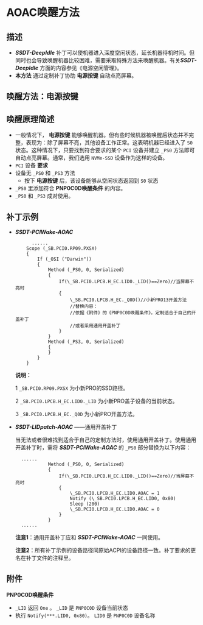 # AOAC唤醒方法

## 描述

- ***SSDT-DeepIdle*** 补丁可以使机器进入深度空闲状态，延长机器待机时间。但同时也会导致唤醒机器比较困难，需要采取特殊方法来唤醒机器。有关***SSDT-DeepIdle*** 方面的内容参见《电源空闲管理》。
- **本方法** 通过定制补丁协助 **电源按键** 自动点亮屏幕。

## 唤醒方法：电源按键

## 唤醒原理简述

- 一般情况下， **电源按键** 能够唤醒机器。但有些时候机器被唤醒后状态并不完整，表现为：除了屏幕不亮，其他设备工作正常。这表明机器已经进入了 `S0` 状态。这种情况下，只要找到符合要求的某个 `PCI` 设备并建立 `_PS0` 方法即可自动点亮屏幕。通常，我们选用 `NVMe-SSD` 设备作为这样的设备。
-  `PCI` 设备 **要求** 
- 设备无 `_PS0` 和 `_PS3` 方法
  - 按下 **电源按键** 后，该设备能够从空闲状态返回到 `S0` 状态
-  `_PS0` 里添加符合 **PNP0C0D唤醒条件** 的内容。
-  `_PS0` 和 `_PS3` 成对使用。

## 补丁示例

- ***SSDT-PCIWake-AOAC*** 

  ```
  		......
      Scope (_SB.PCI0.RP09.PXSX)
      {
          If (_OSI ("Darwin"))
          {
              Method (_PS0, 0, Serialized)
              {
                  If(\_SB.PCI0.LPCB.H_EC.LID0._LID()==Zero)//当屏幕不亮时
                  {
                      \_SB.PCI0.LPCB.H_EC._Q0D()//小新PRO13开盖方法
                      //替换内容：
                      //依据《附件》的《PNP0C0D唤醒条件》，定制适合于自己的开盖补丁
                      //或者采用通用开盖补丁
                  }
              }
              Method (_PS3, 0, Serialized)
              {
              }
          }
      }
  ```

  **说明：**

  1 `_SB.PCI0.RP09.PXSX` 为小新PRO的SSD路径。

  2 `_SB.PCI0.LPCB.H_EC.LID0._LID` 为小新PRO盖子设备的当前状态。

  3  `_SB.PCI0.LPCB.H_EC._Q0D` 为小新PRO开盖方法。

  

- ***SSDT-LIDpatch-AOAC*** ——通用开盖补丁

  当无法或者很难找到适合于自己的定制方法时，使用通用开盖补丁。使用通用开盖补丁时，需将 ***SSDT-PCIWake-AOAC*** 的 `_PS0` 部分替换为以下内容：
  
  ```
  	......
              Method (_PS0, 0, Serialized)
              {
                  If(\_SB.PCI0.LPCB.H_EC.LID0._LID()==Zero)//当屏幕不亮时
                  {
                      \_SB.PCI0.LPCB.H_EC.LID0.AOAC = 1
                      Notify (\_SB.PCI0.LPCB.H_EC.LID0, 0x80)
                      Sleep (200)
                      \_SB.PCI0.LPCB.H_EC.LID0.AOAC = 0
                  }
              }
  	......
  ```
  
  **注意1**：通用开盖补丁应和 ***SSDT-PCIWake-AOAC*** 一同使用。
  
  **注意2**：所有补丁示例的设备路径同原始ACPI的设备路径一致。补丁要求的更名在补丁文件的注释里。

## 附件

**PNP0C0D唤醒条件** 

- `_LID`  返回 `One` 。 `_LID` 是 `PNP0C0D` 设备当前状态
- 执行 `Notify(***.LID0, 0x80)`。 `LID0` 是 `PNP0C0D` 设备名称
